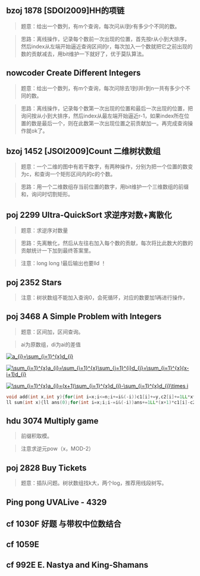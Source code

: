 ## bzoj 1878 [SDOI2009]HH的项链
>题意：给出一个数列，有m个查询，每次问从l到r有多少个不同的数。

>思路：离线操作，记录每个数前一次出现的位置，首先按r从小到大排序，然后index从左端开始逼近查询区间的r，每次加入一个数就把它之前出现的数的贡献减去，用bit维护一下就好了，优于莫队算法。

## nowcoder Create Different Integers
>题意：给出一个数列，有m个查询，每次问除去1到l并r到n一共有多少个不同的数。

>思路：离线操作，记录每个数第一次出现的位置和最后一次出现的位置，把询问按从小到大排序，然后index从最左端开始逼近r-1，如果index所在位置的数是最后一个，则在此数第一次出现位置之前贡献加一。再完成查询操作就ok了。

## bzoj 1452 [JSOI2009]Count 二维树状数组
>题意：一个二维的图中有若干数字，有两种操作，分别为把一个位置的数变为c，和查询一个矩形区间内的c的个数。

>思路：用一个二维数组存当前位置的数字，用bit维护一个三维数组的前缀和，询问时切割矩形。

## poj 2299 Ultra-QuickSort 求逆序对数+离散化
>题意：求逆序对数量

>思路：先离散化，然后从左往右加入每个数的贡献，每次将比此数大的数的贡献统计一下加到最终答案里。

>注意：long long !最后输出也要lld  ！

## poj 2352 Stars
>注意：树状数组不能加入查询0，会死循环，对应的数要加1再进行操作，

## poj 3468 A Simple Problem with Integers
>题意：区间加，区间查询。

>ai为原数组，di为ai的差值

<a href="https://www.codecogs.com/eqnedit.php?latex=a_{i}=\sum_{i=1}^{x}d_{i}" target="_blank"><img src="https://latex.codecogs.com/gif.latex?a_{i}=\sum_{i=1}^{x}d_{i}" title="a_{i}=\sum_{i=1}^{x}d_{i}" /></a>

<a href="https://www.codecogs.com/eqnedit.php?latex=\sum_{i=1}^{x}a_{i}=\sum_{i=1}^{x}\sum_{j=1}^{i}d_{j}=\sum_{i=1}^{x}(x-i&plus;1)d_{i}" target="_blank"><img src="https://latex.codecogs.com/gif.latex?\sum_{i=1}^{x}a_{i}=\sum_{i=1}^{x}\sum_{j=1}^{i}d_{j}=\sum_{i=1}^{x}(x-i&plus;1)d_{i}" title="\sum_{i=1}^{x}a_{i}=\sum_{i=1}^{x}\sum_{j=1}^{i}d_{j}=\sum_{i=1}^{x}(x-i+1)d_{i}" /></a>

<a href="https://www.codecogs.com/eqnedit.php?latex=\sum_{i=1}^{x}a_{i}=(x&plus;1)\sum_{i=1}^{x}d_{i}-\sum_{i=1}^{x}d_{i}\times&space;i" target="_blank"><img src="https://latex.codecogs.com/gif.latex?\sum_{i=1}^{x}a_{i}=(x&plus;1)\sum_{i=1}^{x}d_{i}-\sum_{i=1}^{x}d_{i}\times&space;i" title="\sum_{i=1}^{x}a_{i}=(x+1)\sum_{i=1}^{x}d_{i}-\sum_{i=1}^{x}d_{i}\times i" /></a>
```c++
void add(int x,int y){for(int i=x;i<=n;i+=i&(-i))c1[i]+=y,c2[i]+=1LL*x*y;}
ll sum(int x){ll ans(0);for(int i=x;i;i-=i&(-i))ans+=1LL*(x+1)*c1[i]-c2[i];return ans;}
```

## hdu 3074 Multiply game
>前缀积取模。

>注意求逆元pow（x，MOD-2）

## poj 2828 Buy Tickets 
>题意：插队问题。树状数组找k大，两个log，推荐用线段树写。

## Ping pong UVALive - 4329 

## cf 1030F 好题 与带权中位数结合

## cf 1059E

## cf 992E E. Nastya and King-Shamans
